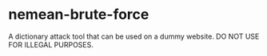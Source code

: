 # nemean-brute-force
A dictionary attack tool that can be used on a dummy website. DO NOT USE FOR ILLEGAL PURPOSES.  
